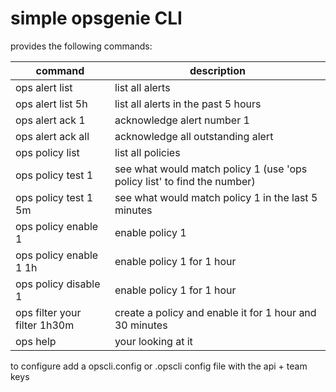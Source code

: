 # simple opsgenie CLI

provides the following commands:

| command                      | description |
|---|---|
|ops alert list                | list all alerts |
|ops alert list 5h             | list all alerts in the past 5 hours |
|ops alert ack 1               | acknowledge alert number 1 |
|ops alert ack all             | acknowledge all outstanding alert |
|ops policy list               | list all policies |
|ops policy test 1             | see what would match policy 1 (use 'ops policy list' to find the number) |
|ops policy test 1 5m          | see what would match policy 1 in the last 5 minutes |
|ops policy enable 1           | enable policy 1 |
|ops policy enable 1 1h        | enable policy 1 for 1 hour |
|ops policy disable 1          | enable policy 1 for 1 hour |
|ops filter your filter 1h30m  | create a policy and enable it for 1 hour and 30 minutes |
|ops help                      | your looking at it |

to configure add a opscli.config or .opscli config file with the api + team keys
